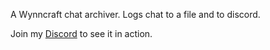 A Wynncraft chat archiver. Logs chat to a file and to discord.

Join my [Discord](https://discord.gg/3UXxqC5kr9/) to see it in action.

